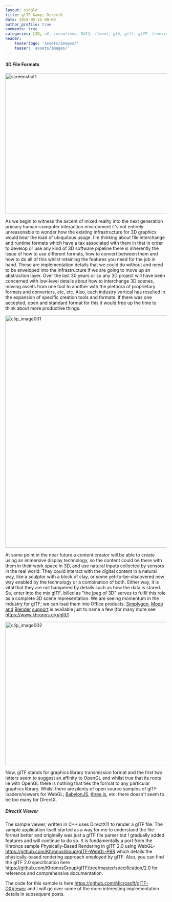 ```yaml
---
layout: single
title: glTF &amp; DirectX
date: 2018-05-25 00:00
author_profile: true
comments: true
categories: [3D, c#, coroutines, DX11, fluent, glb, gltf, glTF, treeview, uwp, UWP]
header:
    teaserlogo: 'assets/images/'
    teaser: 'assets/images/'
---
```

<h4>3D File Formats</h4>
<a href="http://peted.azurewebsites.net/wp-content/uploads/2018/05/screenshot1.png"><img style="display: inline; background-image: none;" title="screenshot1" src="http://peted.azurewebsites.net/wp-content/uploads/2018/05/screenshot1_thumb.png" alt="screenshot1" width="670" height="440" border="0" /></a>

As we begin to witness the ascent of mixed reality into the next generation primary human-computer interaction environment it's not entirely unreasonable to wonder how the existing infrastructure for 3D graphics would bear the load of ubiquitous usage. I'm thinking about file interchange and runtime formats which have a tax associated with them in that in order to develop or use any kind of 3D software pipeline there is inherently the issue of how to use different formats, how to convert between them and how to do all of this whilst retaining the features you need for the job in hand. These are implementation details that we could do without and need to be enveloped into the infrastructure if we are going to move up an abstraction layer. Over the last 30 years or so any 3D project will have been concerned with low-level details about how to interchange 3D scenes, moving assets from one tool to another with the plethora of proprietary formats and converters, etc, etc. Also, each industry vertical has resulted in the expansion of specific creation tools and formats. If there was one accepted, open and standard format for this it would free up the time to think about more productive things.

<a href="http://peted.azurewebsites.net/wp-content/uploads/2018/05/clip_image001.png"><img style="display: inline; background-image: none;" title="clip_image001" src="http://peted.azurewebsites.net/wp-content/uploads/2018/05/clip_image001_thumb.png" alt="clip_image001" width="669" height="726" border="0" /></a>

At some point in the near future a content creator will be able to create using an immersive display technology, so the content could be there with them in their work space in 3D, and use natural inputs collected by sensors in the real world. They could interact with the digital content in a natural way, like a sculptor with a block of clay, or some yet-to-be-discovered new way enabled by the technology or a combination of both. Either way, it is vital that they are not hampered by details such as how the data is stored. So, enter into the mix glTF, billed as "the jpeg of 3D" serves to fulfil this role as a complete 3D scene representation. We are seeing momentum in the industry for glTF; we can load them into Office products, <a href="https://www.simplygon.com/" target="_blank" rel="noopener">Simplygon</a>, <a href="https://www.foundry.com/products/modo" target="_blank" rel="noopener">Modo</a> <a href="https://and">and</a> <a href="https://www.blender.org/" target="_blank" rel="noopener">Blender</a> <a href="https://support">support</a> is available just to name a few (for many more see <a href="https://www.khronos.org/gltf/">https://www.khronos.org/gltf/</a>)

<a href="http://peted.azurewebsites.net/wp-content/uploads/2018/05/clip_image002.png"><img style="display: inline; background-image: none;" title="clip_image002" src="http://peted.azurewebsites.net/wp-content/uploads/2018/05/clip_image002_thumb.png" alt="clip_image002" width="670" height="448" border="0" /></a>

Now, glTF stands for graphics library transmission format and the first two letters seem to suggest an affinity to OpenGL and whilst true that its roots lie with OpenGL there is nothing that ties the format to any particular graphics library. Whilst there are plenty of open source samples of glTF loaders/viewers for WebGL; <a href="https://www.babylonjs.com/" target="_blank" rel="noopener">BabylonJS</a>, <a href="https://threejs.org/" target="_blank" rel="noopener">three.js</a>, etc. there doesn't seem to be too many for DirectX.
<h5>DirectX Viewer</h5>
The sample viewer, written in C++ uses DirectX11 to render a glTF file. The sample application itself started as a way for me to understand the file format better and originally was just a glTF file parser but I gradually added features and will continue to do so. It is fundamentally a port from the Khronos sample Physically-Based Rendering in glTF 2.0 using WebGL- <a href="https://github.com/KhronosGroup/glTF-WebGL-PBR">https://github.com/KhronosGroup/glTF-WebGL-PBR</a> which details the physically-based rendering approach employed by glTF. Also, you can find the glTF 2.0 specification here <a href="https://github.com/KhronosGroup/glTF/tree/master/specification/2.0">https://github.com/KhronosGroup/glTF/tree/master/specification/2.0</a> for reference and comprehensive documentation.

The code for this sample is here <a title="https://github.com/Microsoft/glTF-DXViewer" href="https://github.com/Microsoft/glTF-DXViewer">https://github.com/Microsoft/glTF-DXViewer</a> and I will go over some of the more interesting implementation details in subsequent posts.
